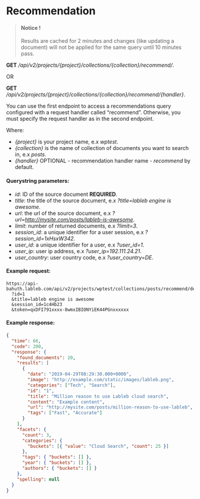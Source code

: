 # Recommendation

> #### Notice !
> Results are cached for 2 minutes and changes (like updating a document) will not be applied for the same query until 10 minutes pass.


**GET** */api/v2/projects/{project}/collections/{collection}/recommend/*.

OR

**GET** */api/v2/projects/{project}/collections/{collection}/recommend/{handler}*.

You can use the first endpoint to access a recommendations query configured with a request handler called “recommend”. Otherwise, you must specify the request handler as in the second endpoint.

Where:

- *{project}* is your project name, e.x *wptest*.
- *{collection}* is the name of collection of documents you want to search in, e.x *posts*.
- *{handler}* OPTIONAL - recommendation handler name - *recommend* by default.

#### **Querystring parameters**:

- *id*: ID of the source document **REQUIRED**.
- *title*: the title of the source document, e.x *?title=lableb engine is awesome*.
- *url*: the url of the source document, e.x *?url=http://mysite.com/posts/lableb-is-awesome*.
- *limit*: number of returned documents, e.x *?limit=3*.
- *session_id*: a unique identifier for a user session, e.x *?session_id=1xHsxW342*.
- *user_id*: a unique identifier for a user, e.x *?user_id=1*.
- *user_ip*: user ip address, e.x *?user_ip=192.111.24.21*.
- *user_country*: user country code, e.x *?user_country=DE*.

#### **Example request**:

```
https://api-bahuth.lableb.com/api/v2/projects/wptest/collections/posts/recommend/default
  ?id=1
  &title=lableb engine is awesome
  &session_id=1c4Hb23
  &token=qxDFI791xxxx-8wmxIBIONYiEK44PGnxxxxxx
```

#### **Example response**:

```json
{
  "time": 66,
  "code": 200,
  "response": {
    "found_documents": 20,
    "results": [
      {
        "date": "2019-04-29T08:29:30.000+0000",
        "image": "http://example.com/static/images/lableb.png",
        "categories": ["Tech", "Search"],
        "id": "1",
        "title": "Million reason to use Lableb cloud search",
        "content": "Example content",
        "url": "http://mysite.com/posts/million-reason-to-use-lableb",
        "tags": ["Fast", "Accurate"]
      }
    ],
    "facets": {
      "count": 3,
      "categories": {
        "buckets": [{ "value": "Cloud Search", "count": 25 }]
      },
      "tags": { "buckets": [] },
      "year": { "buckets": [] },
      "authors": { "buckets": [] }
    },
    "spelling": null
  }
}
```
